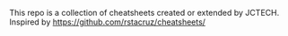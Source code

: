 This repo is a collection of cheatsheets created or extended by JCTECH.  
Inspired by https://github.com/rstacruz/cheatsheets/


